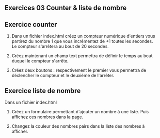 ## Exercices 03 Counter & liste de nombre


## Exercice counter

1. Dans un fichier index.html créez un compteur numérique d'entiers vous partirez du nombre 1 que vous incrémentez de +1 toutes les secondes. Le compteur s'arrêtera au bout de 20 secondes.

2. Créez maintenant un champ text permettra de définir le temps au bout duquel le compteur s'arrête.

3. Créez deux boutons : respectivement le premier vous permettra de déclencher le compteur et le deuxième de l'arrêter. 


## Exercice liste de nombre

Dans un fichier index.html

1. Créez un formulaire permettant d'ajouter un nombre à une liste. Puis affichez ces nombres dans la page.

2. Changez la couleur des nombres pairs dans la liste des nombres à afficher.
